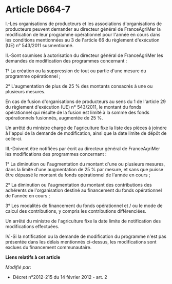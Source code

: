 # Article D664-7

I.-Les organisations de producteurs et les associations d'organisations de producteurs peuvent demander au directeur général
de FranceAgriMer la modification de leur programme opérationnel pour l'année en cours dans les conditions mentionnées au 3 de
l'article 66 du règlement d'exécution (UE) n° 543/2011 susmentionné. 

II.-Sont soumises à autorisation du directeur général de FranceAgriMer les demandes de modification des programmes
concernant : 

1° La création ou la suppression de tout ou partie d'une mesure du programme opérationnel ; 

2° L'augmentation de plus de 25 % des montants consacrés à une ou plusieurs mesures. 

En cas de fusion d'organisations de producteurs au sens du 1 de l'article 29 du règlement d'exécution (UE) n° 543/2011, le
montant du fonds opérationnel qui résulte de la fusion est limité à la somme des fonds opérationnels fusionnés, augmentée de
25 %. 

Un arrêté du ministre chargé de l'agriculture fixe la liste des pièces à joindre à l'appui de la demande de modification,
ainsi que la date limite de dépôt de celle-ci. 

III.-Doivent être notifiées par écrit au directeur général de FranceAgriMer les modifications des programmes concernant : 

1° La diminution ou l'augmentation du montant d'une ou plusieurs mesures, dans la limite d'une augmentation de 25 % par
mesure, et sans que puisse être dépassé le montant du fonds opérationnel de l'année en cours ; 

2° La diminution ou l'augmentation du montant des contributions des adhérents de l'organisation destiné au financement du
fonds opérationnel de l'année en cours ; 

3° Les modalités de financement du fonds opérationnel et / ou le mode de calcul des contributions, y compris les
contributions différenciées. 

Un arrêté du ministre de l'agriculture fixe la date limite de notification des modifications effectuées. 

IV.-Si la notification ou la demande de modification du programme n'est pas présentée dans les délais mentionnés ci-dessus,
les modifications sont exclues du financement communautaire.

**Liens relatifs à cet article**

_Modifié par_:

  - Décret n°2012-215 du 14 février 2012 - art. 2
